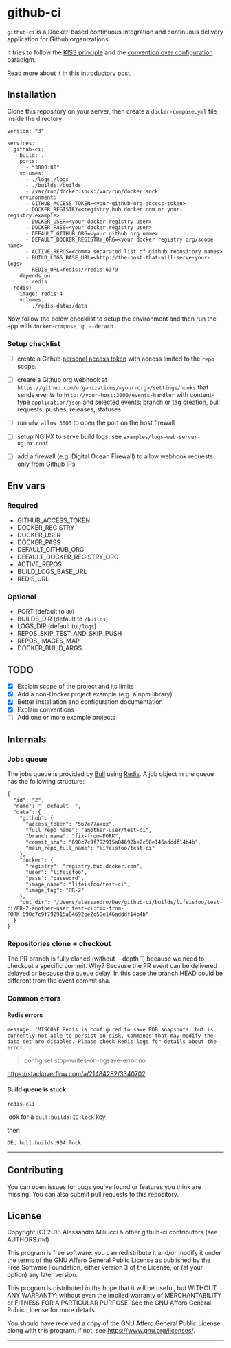 # github-ci

`github-ci` is a Docker-based continuous integration and continuous delivery application for Github organizations.

It tries to follow the [KISS principle](https://en.wikipedia.org/wiki/KISS_principle) and the [convention over configuration](https://en.wikipedia.org/wiki/Convention_over_configuration) paradigm.

Read more about it in [this introductory post](https://miliucci.org/p/introducting-github-ci.html).

## Installation

Clone this repository on your server, then create a `docker-compose.yml` file inside the directory:

```
version: "3"

services:
  github-ci:
    build: .
    ports:
      - "3000:80"
    volumes:
      - ./logs:/logs
      - ./builds:/builds
      - /var/run/docker.sock:/var/run/docker.sock
    environment:
      - GITHUB_ACCESS_TOKEN=<your-github-org-access-token>
      - DOCKER_REGISTRY=<registry.hub.docker.com or your-registry.example>
      - DOCKER_USER=<your docker registry user>
      - DOCKER_PASS=<your docker registry user>
      - DEFAULT_GITHUB_ORG=<your github org name>
      - DEFAULT_DOCKER_REGISTRY_ORG=<your docker registry org/scope name>
      - ACTIVE_REPOS=<comma separated list of github repository names>
      - BUILD_LOGS_BASE_URL=<http://the-host-that-will-serve-your-logs>
      - REDIS_URL=redis://redis:6379
    depends_on:
      - redis
  redis:
    image: redis:4
    volumes:
      - ./redis-data:/data
```

Now follow the below checklist to setup the environment and then run the app with `docker-compose up --detach`.

### Setup checklist

- [ ] create a Github [personal access token](https://github.com/settings/tokens) with access limited to the `repo` scope.
- [ ] creare a Github org webhook at `https://github.com/organizations/<your-org>/settings/hooks` that sends events to `http://your-host:3000/events-handler` with content-type `application/json` and selected events: branch or tag creation, pull requests, pushes, releases, statuses
- [ ] run `ufw allow 3000` to open the port on the host firewall
- [ ] setup NGINX to serve build logs, see `examples/logs-web-server-nginx.conf`
- [ ] add a firewall (e.g. Digital Ocean Firewall) to allow webhook requests only from [Github IPs](https://help.github.com/articles/about-github-s-ip-addresses/)


## Env vars

### Required

- GITHUB_ACCESS_TOKEN
- DOCKER_REGISTRY
- DOCKER_USER
- DOCKER_PASS
- DEFAULT_GITHUB_ORG
- DEFAULT_DOCKER_REGISTRY_ORG
- ACTIVE_REPOS
- BUILD_LOGS_BASE_URL
- REDIS_URL

### Optional

- PORT (default to `80`)
- BUILDS_DIR (default to `/builds`)
- LOGS_DIR (default to `/logs`)
- REPOS_SKIP_TEST_AND_SKIP_PUSH
- REPOS_IMAGES_MAP
- DOCKER_BUILD_ARGS


## TODO

- [x] Explain scope of the project and its limits
- [x] Add a non-Docker project example (e.g. a npm library)
- [x] Better installation and configuration documentation
- [x] Explain conventions
- [ ] Add one or more example projects

## Internals

### Jobs queue

The jobs queue is provided by [Bull](https://github.com/OptimalBits/bull) using [Redis](https://redis.io/). A job object in the queue has the following structure:

```
{
  "id": "2",
  "name": "__default__",
  "data": {
    "github": {
      "access_token": "562e77axxx",
      "full_repo_name": "another-user/test-ci",
      "branch_name": "fix-from-FORK",
      "commit_sha": "690c7c9f792915a84692be2c58e146adddf14b4b",
      "main_repo_full_name": "lifeisfoo/test-ci"
    },
    "docker": {
      "registry": "registry.hub.docker.com",
      "user": "lifeisfoo",
      "pass": "password",
      "image_name": "lifeisfoo/test-ci",
      "image_tag": "PR-2"
    },
    "out_dir": "/Users/alessandro/Dev/github-ci/builds/lifeisfoo/test-ci/PR-2-another-user_test-ci:fix-from-FORK:690c7c9f792915a84692be2c58e146adddf14b4b"
  }
}
```

### Repositories clone + checkout

The PR branch is fully cloned (without --depth 1) because we need to checkout a specific commit.
Why? Because the PR event can be delivered delayed or because the queue delay.
In this case the branch HEAD could be different from the event commit sha.

### Common errors

#### Redis errors

    message: 'MISCONF Redis is configured to save RDB snapshots, but is currently not able to persist on disk. Commands that may modify the data set are disabled. Please check Redis logs for details about the error.', 

> config set stop-writes-on-bgsave-error no

https://stackoverflow.com/a/21484282/3340702

#### Build queue is stuck

    redis-cli

look for a `bull:builds:ID:lock` key

then

    DEL bull:builds:904:lock

---

## Contributing

You can open issues for bugs you've found or features you think are missing. You can also submit pull requests to this repository.

## License

Copyright (C) 2018 Alessandro Miliucci & other github-ci contributors (see AUTHORS.md)

This program is free software: you can redistribute it and/or modify it under the terms of the GNU Affero General Public License as published by the Free Software Foundation, either version 3 of the License, or (at your option) any later version.

This program is distributed in the hope that it will be useful, but WITHOUT ANY WARRANTY; without even the implied warranty of MERCHANTABILITY or FITNESS FOR A PARTICULAR PURPOSE. See the GNU Affero General Public License for more details.

You should have received a copy of the GNU Affero General Public License along with this program. If not, see <https://www.gnu.org/licenses/>.

---